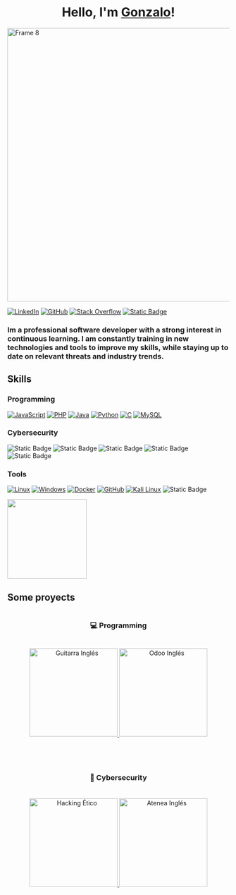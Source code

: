 <h1 align="center">Hello, I'm <a href="https://gonzalo-pascual.github.io/" target="_blank">Gonzalo</a>!</h1>

<img width="2214" height="620" alt="Frame 8" src="https://github.com/user-attachments/assets/315ee78c-d1b9-4e4f-83c3-0818d37fa9c2" />

<span></span>
[![LinkedIn](https://custom-icon-badges.demolab.com/badge/LinkedIn-0A66C2?logo=linkedin-white&logoColor=fff)](https://linkedin.com/in/www.linkedin.com/in/gonzalo-pasr/)
[![GitHub](https://img.shields.io/badge/GitHub-%23121011.svg?logo=github&logoColor=white)](https://github.com/Gonzalo-Pascual)
[![Stack Overflow](https://img.shields.io/badge/-Stack%20Overflow-FE7A16?logo=stack-overflow&logoColor=white)](#)
[![Static Badge](https://img.shields.io/badge/Check%20out%20my%20portfolio-%20%23007663)](https://gonzalo-pascual.github.io/)

### Im a professional software developer with a strong interest in continuous learning. I am constantly training in new technologies and tools to improve my skills, while staying up to date on relevant threats and industry trends.

## Skills
### Programming
[![JavaScript](https://img.shields.io/badge/JavaScript-F7DF1E?logo=javascript&logoColor=000)](#)
[![PHP](https://img.shields.io/badge/php-%23777BB4.svg?&logo=php&logoColor=white)](#)
[![Java](https://img.shields.io/badge/Java-%23ED8B00.svg?logo=openjdk&logoColor=white)](#)
[![Python](https://img.shields.io/badge/Python-3776AB?logo=python&logoColor=fff)](#)
[![C](https://img.shields.io/badge/C-00599C?logo=c&logoColor=white)](#)
[![MySQL](https://img.shields.io/badge/MySQL-4479A1?logo=mysql&logoColor=fff)](#)

### Cybersecurity
![Static Badge](https://img.shields.io/badge/Ethical%20Hacking%20-%20%23c83f39)
![Static Badge](https://img.shields.io/badge/Forensic%20-%20%231f59b2)
![Static Badge](https://img.shields.io/badge/Blue%20Team%20-%20%231f59b2)
![Static Badge](https://img.shields.io/badge/Regulations%20-%20%2329903b)
![Static Badge](https://img.shields.io/badge/Secure%20deployment-%20%2329903b)



### Tools
[![Linux](https://img.shields.io/badge/Linux-FCC624?logo=linux&logoColor=black)](#)
[![Windows](https://custom-icon-badges.demolab.com/badge/Windows-0078D6?logo=windows11&logoColor=white)](#)
[![Docker](https://img.shields.io/badge/Docker-2496ED?logo=docker&logoColor=fff)](#)
[![GitHub](https://img.shields.io/badge/GitHub-%23121011.svg?logo=github&logoColor=white)](#)
[![Kali Linux](https://img.shields.io/badge/Kali%20Linux-557C94?logo=kalilinux&logoColor=fff)](#)
![Static Badge](https://img.shields.io/badge/Burp%20Suite%20-%20orange)




<p align="start">
  <img src="https://github-readme-stats.vercel.app/api/top-langs/?username=Gonzalo-Pascual&theme=dark&hide_border=false&include_all_commits=false&count_private=true&layout=compact" height="180">
</p>



## Some proyects

<div style="display: flex; justify-content: center; gap: 40px; flex-wrap: wrap;">

  <!-- Column Programming -->
  <div style="flex: 1; min-width: 480px; text-align: center;">
  <h3>💻 Programming</h3>
  <a href="https://github.com/Gonzalo-Pascual/DAM/tree/main/TFG">
    <img src="https://github.com/user-attachments/assets/d9285552-a88e-4ca0-93cc-00e44c6c8699" width="200" style="margin: 20px 0;" alt="Guitarra Inglés">
  </a>

  <a href="https://github.com/Gonzalo-Pascual/DAM/tree/main/SGE/Odoo-GonzaloPascualRomero">
    <img src="https://github.com/user-attachments/assets/f00d1eb4-3beb-4a6e-9d6c-61949016e82e" width="200" style="margin: 20px 0;" alt="Odoo Inglés">
  </a>
  </div>

  <!-- Column Cybersecurity -->
  <div style="flex: 1; min-width: 480px; text-align: center;">
  <h3>🔐 Cybersecurity</h3>
  <a href="https://github.com/Gonzalo-Pascual/Ciberseguridad/tree/main/Hacking%20%C3%89tico/Pentesting">
    <img src="https://github.com/user-attachments/assets/c668c699-0e28-43b3-8440-644b6382f83d" width="200" style="margin: 20px 0;" alt="Hacking Ético">
  </a>

  <a href="https://github.com/Gonzalo-Pascual/Ciberseguridad/tree/main/Hacking%20%C3%89tico/Practicas">
    <img src="https://github.com/user-attachments/assets/b15be905-27fb-408c-a4cd-75fd78437002" width="200" style="margin: 20px 0;" alt="Atenea Inglés">
  </a>
</div>

</div>




